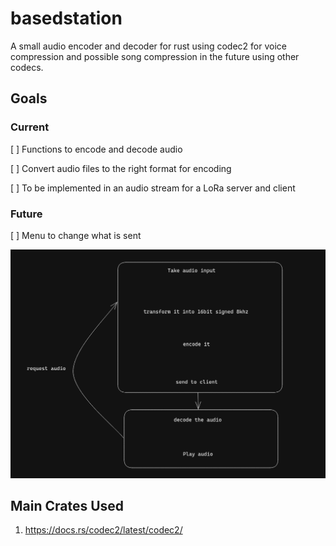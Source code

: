 # basedstation

A small audio encoder and decoder for rust using codec2 for voice compression
and possible song compression in the future using other codecs.

## Goals

### Current

[ ] Functions to encode and decode audio

[ ] Convert audio files to the right format for encoding

[ ] To be implemented in an audio stream for a LoRa server and client

### Future

[ ] Menu to change what is sent

![Flowchart](/.images/Flowchart_Readme.png)

## Main Crates Used

1. https://docs.rs/codec2/latest/codec2/
